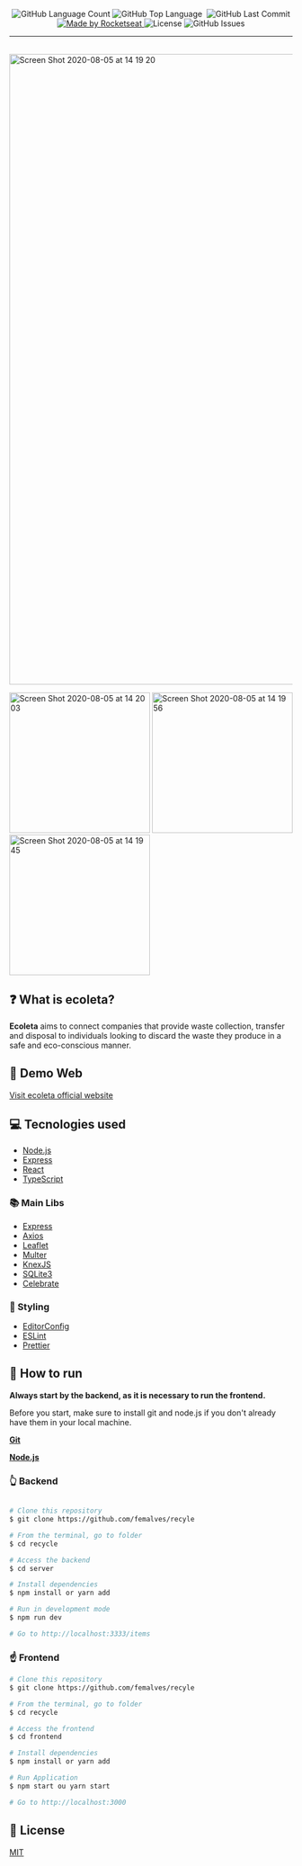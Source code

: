 <p align="center">

  <img alt="GitHub Language Count" src="https://img.shields.io/github/languages/count/femalves/recycle?style=flat-square" />
  <img alt="GitHub Top Language" src="https://img.shields.io/github/languages/top/femalves/recycle?style=flat-square" />
  <img alt="" src="https://img.shields.io/github/repo-size/femalves/recycle?style=flat-square" />

  <img alt="GitHub Last Commit" src="https://img.shields.io/github/last-commit/femalves/recycle?style=flat-square" />

  <a href="https://rocketseat.com.br">
    <img alt="Made by Rocketseat" src="https://img.shields.io/badge/made%20by-Rocketseat-blueviolet?style=flat-square">
  </a>
  <img alt="License" src="https://img.shields.io/badge/license-MIT-blueviolet?style=flat-square">
  <img alt="GitHub Issues" src="https://img.shields.io/github/issues/femalves/recycle?style=flat-square" />
</p>

___
<br>

<img width="1122" alt="Screen Shot 2020-08-05 at 14 19 20" src="https://user-images.githubusercontent.com/9547354/89443753-1d178b00-d727-11ea-85cb-88919900fbdb.png">

<img width="250" alt="Screen Shot 2020-08-05 at 14 20 03" src="https://user-images.githubusercontent.com/9547354/89443743-18eb6d80-d727-11ea-943b-4df589f3c1fe.png"> <img width="250" alt="Screen Shot 2020-08-05 at 14 19 56" src="https://user-images.githubusercontent.com/9547354/89443746-1ab53100-d727-11ea-968c-b3812f15c672.png"> <img width="250" alt="Screen Shot 2020-08-05 at 14 19 45" src="https://user-images.githubusercontent.com/9547354/89443752-1c7ef480-d727-11ea-86c9-c0e529cb0b6a.png">



## :question: What is ecoleta?

<b>Ecoleta</b> aims to connect companies that provide waste collection, transfer and disposal to individuals looking to discard the waste they produce in a safe and eco-conscious manner.

## :japanese_ogre: Demo Web

[Visit ecoleta official website](https://ecoleta-oficial.netlify.app/)

## :computer: Tecnologies used

- [Node.js](https://nodejs.org/en/)
- [Express](https://expressjs.com/pt-br/)
- [React](https://pt-br.reactjs.org/)
- [TypeScript](https://www.typescriptlang.org/)

### :books: Main Libs

- [Express](https://expressjs.com/pt-br/)
- [Axios](https://github.com/axios/axios)
- [Leaflet](https://leafletjs.com/)
- [Multer](https://github.com/expressjs/multer)
- [KnexJS](http://knexjs.org/)
- [SQLite3](https://www.sqlite.org/index.html)
- [Celebrate](https://github.com/arb/celebrate)

### :nail_care: Styling

- [EditorConfig](https://editorconfig.org/)
- [ESLint](https://eslint.org/)
- [Prettier](https://prettier.io/)


## :runner: How to run

<b> Always start by the backend, as it is necessary to run the frontend.</b>

Before you start, make sure to install git and node.js if you don't already have them in your local machine.

<b>[Git](https://git-scm.com)</b>

<b>[Node.js](https://nodejs.org/en/)</b>

### :point_up_2: Backend

```bash

# Clone this repository
$ git clone https://github.com/femalves/recyle

# From the terminal, go to folder
$ cd recycle

# Access the backend
$ cd server

# Install dependencies
$ npm install or yarn add

# Run in development mode
$ npm run dev

# Go to http://localhost:3333/items
```

### :point_up: Frontend

```bash
# Clone this repository
$ git clone https://github.com/femalves/recyle

# From the terminal, go to folder
$ cd recycle

# Access the frontend
$ cd frontend

# Install dependencies
$ npm install or yarn add

# Run Application
$ npm start ou yarn start

# Go to http://localhost:3000
```

## :memo: License

[MIT](LICENSE)


